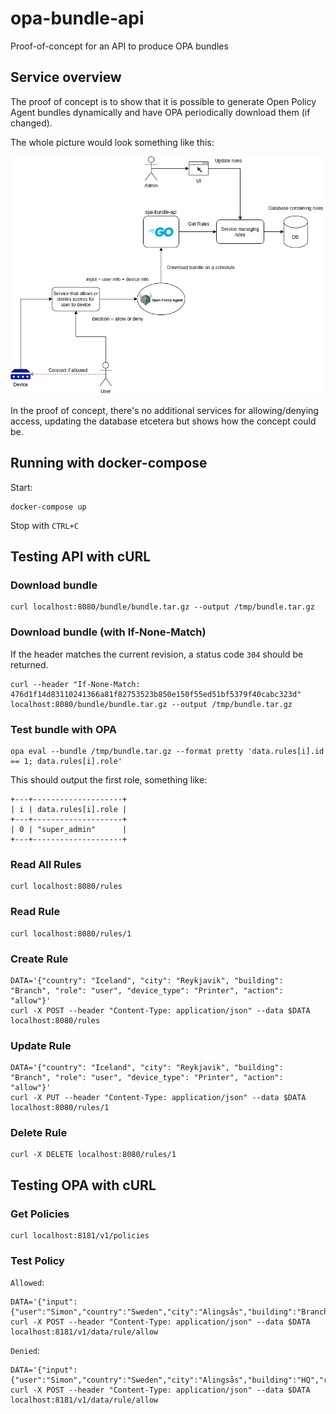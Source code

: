 # opa-bundle-api
Proof-of-concept for an API to produce OPA bundles

## Service overview

The proof of concept is to show that it is possible to generate Open Policy Agent bundles dynamically and have OPA periodically download them (if changed).

The whole picture would look something like this:

![overview](assets/overview.png)

In the proof of concept, there's no additional services for allowing/denying access, updating the database etcetera but shows how the concept could be.

## Running with docker-compose

Start:

```shell
docker-compose up
```

Stop with `CTRL+C`

## Testing API with cURL

### Download bundle

```shell
curl localhost:8080/bundle/bundle.tar.gz --output /tmp/bundle.tar.gz
```

### Download bundle (with If-None-Match)

If the header matches the current revision, a status code `304` should be returned.

```shell
curl --header "If-None-Match: 476d1f14d83110241366a81f82753523b850e150f55ed51bf5379f40cabc323d" localhost:8080/bundle/bundle.tar.gz --output /tmp/bundle.tar.gz
```

### Test bundle with OPA

```shell
opa eval --bundle /tmp/bundle.tar.gz --format pretty 'data.rules[i].id == 1; data.rules[i].role'
```

This should output the first role, something like:

```shell
+---+--------------------+
| i | data.rules[i].role |
+---+--------------------+
| 0 | "super_admin"      |
+---+--------------------+
```

### Read All Rules

```shell
curl localhost:8080/rules
```

### Read Rule

```shell
curl localhost:8080/rules/1
```

### Create Rule

```shell
DATA='{"country": "Iceland", "city": "Reykjavik", "building": "Branch", "role": "user", "device_type": "Printer", "action": "allow"}'
curl -X POST --header "Content-Type: application/json" --data $DATA localhost:8080/rules
```

### Update Rule

```shell
DATA='{"country": "Iceland", "city": "Reykjavik", "building": "Branch", "role": "user", "device_type": "Printer", "action": "allow"}'
curl -X PUT --header "Content-Type: application/json" --data $DATA localhost:8080/rules/1
```

### Delete Rule

```shell
curl -X DELETE localhost:8080/rules/1
```

## Testing OPA with cURL

### Get Policies

```shell
curl localhost:8181/v1/policies
```

### Test Policy

`Allowed`:

```shell
DATA='{"input":{"user":"Simon","country":"Sweden","city":"Alingsås","building":"Branch","role":"user","device_type":"Printer"}}'
curl -X POST --header "Content-Type: application/json" --data $DATA localhost:8181/v1/data/rule/allow
```

`Denied`:

```shell
DATA='{"input":{"user":"Simon","country":"Sweden","city":"Alingsås","building":"HQ","role":"user","device_type":"Printer"}}'
curl -X POST --header "Content-Type: application/json" --data $DATA localhost:8181/v1/data/rule/allow
```